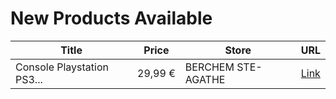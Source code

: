 # New Products Available

| Title | Price | Store | URL |
|---|---|---|---|
| Console Playstation  PS3... | 29,99 € | BERCHEM STE-AGATHE | [Link](https://www.cashconverters.be/fr/consoles-sony/664485-console-playstation-ps3-500-ss-manette.html) |
